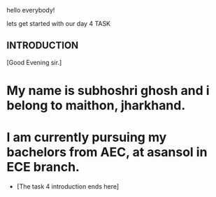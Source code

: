 hello everybody! 

lets get started with our day 4 TASK

## INTRODUCTION 

[Good Evening sir.]
# My name is subhoshri ghosh and i belong to maithon, jharkhand. 
# I am currently pursuing my bachelors from AEC, at asansol in ECE branch. 

   
   
   
   
   - [The task 4 introduction ends here]
